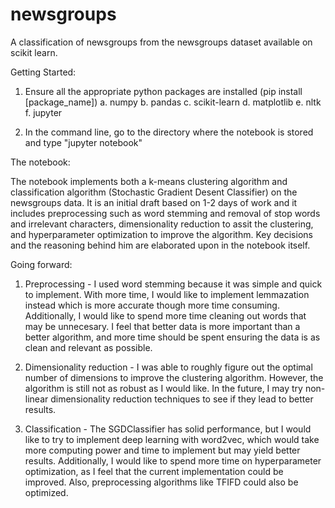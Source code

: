 # newsgroups

A classification of newsgroups from the newsgroups dataset available on scikit learn.

Getting Started:

1. Ensure all the appropriate python packages are installed (pip install [package_name])
	a. numpy
	b. pandas
	c. scikit-learn
	d. matplotlib
	e. nltk
	f. jupyter

2. In the command line, go to the directory where the notebook is stored and type "jupyter notebook"

The notebook:

The notebook implements both a k-means clustering algorithm and classification algorithm (Stochastic Gradient Desent Classifier) on the newsgroups data. 
It is an initial draft based on 1-2 days of work and it includes preprocessing such as word stemming and removal of stop words and irrelevant characters, dimensionality reduction to assit the clustering,
 and hyperparameter optimization to improve the algorithm. Key decisions and the reasoning behind him are elaborated upon in the notebook itself.

Going forward:
 

1. Preprocessing - I used word stemming because it was simple and quick to implement. With more time, I would like to implement lemmazation instead
	which is more accurate though more time consuming. Additionally, I would like to spend more time cleaning out words that may be unnecesary.
	I feel that better data is more important than a better algorithm, and more time should be spent ensuring the data is as clean and relevant as possible.

2. Dimensionality reduction - I was able to roughly figure out the optimal number of dimensions to improve the clustering algorithm. However, the algorithm is still not as robust
	as I would like. In the future, I may try non-linear dimensionality reduction techniques to see if they lead to better results.

3. Classification - The SGDClassifier has solid performance, but I would like to try to implement deep learning with word2vec, which would take more computing power and time to implement
	but may yield better results. Additionally, I would like to spend more time on hyperparameter optimization, as I feel that the current implementation could be improved. Also, preprocessing
	algorithms like TFIFD could also be optimized.